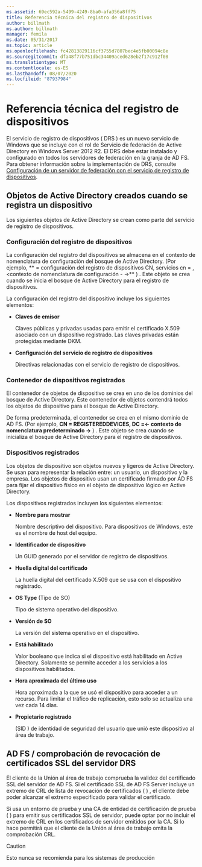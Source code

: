 ```yaml
---
ms.assetid: 69ec592a-5499-4249-8ba0-afa356a8ff75
title: Referencia técnica del registro de dispositivos
author: billmath
ms.author: billmath
manager: femila
ms.date: 05/31/2017
ms.topic: article
ms.openlocfilehash: fc42813829116cf3755d7807bec4e5fb00094c8e
ms.sourcegitcommit: dfa48f77b751dbc34409aced628eb2f17c912f08
ms.translationtype: MT
ms.contentlocale: es-ES
ms.lasthandoff: 08/07/2020
ms.locfileid: "87937984"
---
```

# <a name="device-registration-technical-reference"></a>Referencia técnica del registro de dispositivos
El servicio de registro de dispositivos \( DRS \) es un nuevo servicio de Windows que se incluye con el rol de Servicio de federación de Active Directory en Windows Server 2012 R2.  El DRS debe estar instalado y configurado en todos los servidores de federación en la granja de AD FS.  Para obtener información sobre la implementación de DRS, consulte [Configuración de un servidor de federación con el servicio de registro de dispositivos](/previous-versions/windows/it-pro/windows-server-2012-R2-and-2012/dn486831(v=ws.11)).

## <a name="active-directory-objects-created-when-a-device-is-registered"></a>Objetos de Active Directory creados cuando se registra un dispositivo
Los siguientes objetos de Active Directory se crean como parte del servicio de registro de dispositivos.

### <a name="device-registration-configuration"></a>Configuración del registro de dispositivos
La configuración del registro del dispositivos se almacena en el contexto de nomenclatura de configuración del bosque de Active Directory. \(Por ejemplo, ** \= configuración del registro de dispositivos CN, servicios cn \= , <contexto de nomenclatura de configuración \- \->** \) . Este objeto se crea cuando se inicia el bosque de Active Directory para el registro de dispositivos.

La configuración del registro del dispositivo incluye los siguientes elementos:

-   **Claves de emisor**

    Claves públicas y privadas usadas para emitir el certificado X.509 asociado con un dispositivo registrado.  Las claves privadas están protegidas mediante DKM.

-   **Configuración del servicio de registro de dispositivos**

    Directivas relacionadas con el servicio de registro de dispositivos.

### <a name="registered-devices-container"></a>Contenedor de dispositivos registrados
El contenedor de objetos de dispositivo se crea en uno de los dominios del bosque de Active Directory.  Este contenedor de objetos contendrá todos los objetos de dispositivo para el bosque de Active Directory.

De forma predeterminada, el contenedor se crea en el mismo dominio de AD FS.  \(Por ejemplo, **CN \= REGISTEREDDEVICES, DC \=<\- contexto de nomenclatura predeterminado \->** \) . Este objeto se crea cuando se inicializa el bosque de Active Directory para el registro de dispositivos.

### <a name="registered-devices"></a>Dispositivos registrados
Los objetos de dispositivo son objetos nuevos y ligeros de Active Directory.  Se usan para representar la relación entre: un usuario, un dispositivo y la empresa.  Los objetos de dispositivo usan un certificado firmado por AD FS para fijar el dispositivo físico en el objeto de dispositivo lógico en Active Directory.

Los dispositivos registrados incluyen los siguientes elementos:

-   **Nombre para mostrar**

    Nombre descriptivo del dispositivo.  Para dispositivos de Windows, este es el nombre de host del equipo.

-   **Identificador de dispositivo**

    Un GUID generado por el servidor de registro de dispositivos.

-   **Huella digital del certificado**

    La huella digital del certificado X.509 que se usa con el dispositivo registrado.

-   **OS Type** (Tipo de SO)

    Tipo de sistema operativo del dispositivo.

-   **Versión de SO**

    La versión del sistema operativo en el dispositivo.

-   **Está habilitado**

    Valor booleano que indica si el dispositivo está habilitado en Active Directory.  Solamente se permite acceder a los servicios a los dispositivos habilitados.

-   **Hora aproximada del último uso**

    Hora aproximada a la que se usó el dispositivo para acceder a un recurso.  Para limitar el tráfico de replicación, esto solo se actualiza una vez cada 14 días.

-   **Propietario registrado**

    \(SID \) de identidad de seguridad del usuario que unió este dispositivo al área de trabajo.

## <a name="ad-fsdrs-server-ssl-certificate-revocation-checking"></a>AD FS \/ comprobación de revocación de certificados SSL del servidor DRS
El cliente de la Unión al área de trabajo comprueba la validez del certificado SSL del servidor de AD FS.  Si el certificado SSL de AD FS Server incluye un extremo de CRL de lista de revocación de certificados \( \) , el cliente debe poder alcanzar el extremo especificado para validar el certificado.

Si usa un entorno de prueba y una CA de entidad de certificación de prueba \( \) para emitir sus certificados SSL de servidor, puede optar por no incluir el extremo de CRL en los certificados de servidor emitidos por la CA.  Si lo hace permitirá que el cliente de la Unión al área de trabajo omita la comprobación CRL.

> [!CAUTION]
> Esto nunca se recomienda para los sistemas de producción

